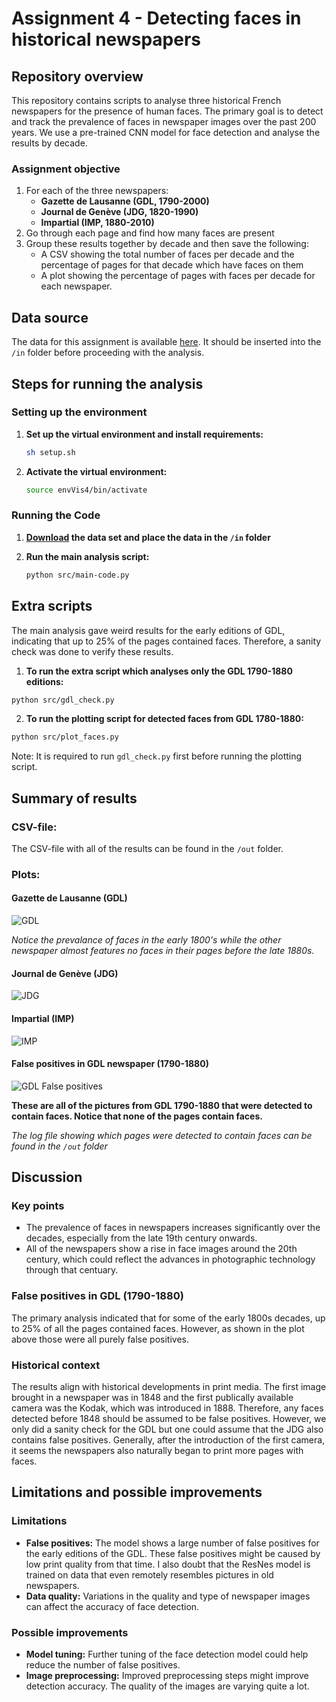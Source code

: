 # Assignment 4 - Detecting faces in historical newspapers

## Repository overview
This repository contains scripts to analyse three historical French newspapers for the presence of human faces. The primary goal is to detect and track the prevalence of faces in newspaper images over the past 200 years. 
We use a pre-trained CNN model for face detection and analyse the results by decade.

### Assignment objective
1. For each of the three newspapers:
    - **Gazette de Lausanne (GDL, 1790-2000)**
    - **Journal de Genève (JDG, 1820-1990)**
    - **Impartial (IMP, 1880-2010)**
2. Go through each page and find how many faces are present
3. Group these results together by decade and then save the following:
    - A CSV showing the total number of faces per decade and the percentage of pages for that decade which have faces on them
    - A plot showing the percentage of pages with faces per decade for each newspaper.
  
## Data source
The data for this assignment is available [here](https://zenodo.org/records/3706863).
It should be inserted into the `/in` folder before proceeding with the analysis.

## Steps for running the analysis

### Setting up the environment
1. **Set up the virtual environment and install requirements:**
    ```bash
    sh setup.sh
    ```
2. **Activate the virtual environment:**
    ```bash
    source envVis4/bin/activate
    ```

### Running the Code

1. **[Download](https://zenodo.org/records/3706863) the data set and place the data in the `/in` folder**

2. **Run the main analysis script:**
    ```bash
    python src/main-code.py
    ```

## Extra scripts
The main analysis gave weird results for the early editions of GDL, indicating that up to 25% of the pages contained faces. Therefore, a sanity check was done to verify these results.

1. **To run the extra script which analyses only the GDL 1790-1880 editions:**
```bash
python src/gdl_check.py

```

2. **To run the plotting script for detected faces from GDL 1780-1880:**
```bash
python src/plot_faces.py
```
Note: It is required to run `gdl_check.py` first before running the plotting script.

## Summary of results
### CSV-file:
The CSV-file with all of the results can be found in the `/out` folder.

### Plots:

#### Gazette de Lausanne (GDL)
![GDL](https://github.com/BayesianBoi/cds-visual/blob/main/assignments/assignment%204/out/GDL_faces_plot.png)

*Notice the prevalance of faces in the early 1800's while the other newspaper almost features no faces in their pages before the late 1880s.*


#### Journal de Genève (JDG)
![JDG](https://github.com/BayesianBoi/cds-visual/blob/main/assignments/assignment%204/out/JDG_faces_plot.png)


#### Impartial (IMP)
![IMP](https://github.com/BayesianBoi/cds-visual/blob/main/assignments/assignment%204/out/IMP_faces_plot.png)


#### False positives in GDL newspaper (1790-1880)
![GDL False positives](https://github.com/BayesianBoi/cds-visual/blob/main/assignments/assignment%204/out/sanity_check_for_GDL_1790_1880.png)

**These are all of the pictures from GDL 1790-1880 that were detected to contain faces. Notice that none of the pages contain faces.**

*The log file showing which pages were detected to contain faces can be found in the `/out` folder*

## Discussion
### Key points
- The prevalence of faces in newspapers increases significantly over the decades, especially from the late 19th century onwards.
- All of the newspapers show a rise in face images around the 20th century, which could reflect the advances in photographic technology through that centuary.

### False positives in GDL (1790-1880)
The primary analysis indicated that for some of the early 1800s decades, up to 25% of all the pages contained faces. However, as shown in the plot above those were all purely false positives.

### Historical context
The results align with historical developments in print media. The first image brought in a newspaper was in 1848 and the first publically available camera was the Kodak, which was introduced in 1888. Therefore, any faces detected before 1848 should be assumed to be false positives. However, we only did a sanity check for the GDL but one could assume that the JDG also contains false positives. Generally, after the introduction of the first camera, it seems the newspapers also naturally began to print more pages with faces.

## Limitations and possible improvements
### Limitations
- **False positives:** The model shows a large number of false positives for the early editions of the GDL. These false positives might be caused by low print quality from that time. I also doubt that the ResNes model is trained on data that even remotely resembles pictures in old newspapers.
- **Data quality:** Variations in the quality and type of newspaper images can affect the accuracy of face detection.

### Possible improvements
- **Model tuning:** Further tuning of the face detection model could help reduce the number of false positives.
- **Image preprocessing:** Improved preprocessing steps might improve detection accuracy. The quality of the images are varying quite a lot.
